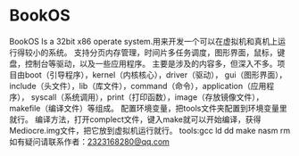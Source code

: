 # BookOS
BookOS Is a 32bit x86 operate system.用来开发一个可以在虚拟机和真机上运行得较小的系统。
支持分页内存管理，时间片多任务调度，图形界面，鼠标，键盘，控制台等驱动，以及一些应用程序。
主要是涉及的内容多，但深入不多。项目由boot（引导程序），kernel（内核核心），driver（驱动），
gui（图形界面），include（头文件），lib（库文件），command（命令），application（应用程序），
syscall（系统调用），print（打印函数），image（存放镜像文件），makefile（编译文件）等组成。
配置环境变量，把tools文件夹配置到环境变量里就行。
	编译方法，打开complect文件，键入make就可以开始编译，获得Mediocre.img文件，把它放到虚拟机运行就行。
	tools:gcc ld dd make nasm rm
	如有疑问请联系作者：2323168280@qq.com
